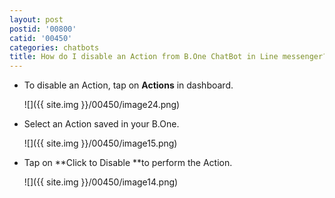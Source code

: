 ```yaml
---
layout: post
postid: '00800'
catid: '00450'
categories: chatbots
title: How do I disable an Action from B.One ChatBot in Line messenger?
---
```


* To disable an Action, tap on **Actions** in dashboard.

  ![]({{ site.img }}/00450/image24.png)

* Select an Action saved in your B.One.

  ![]({{ site.img }}/00450/image15.png)

* Tap on **Click to Disable **to perform the Action.

  ![]({{ site.img }}/00450/image14.png)